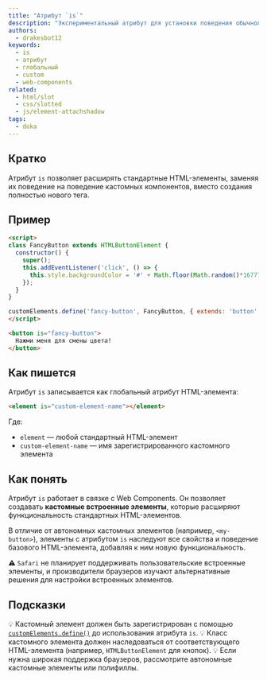 ```yaml
---
title: "Атрибут `is`"
description: "Экспериментальный атрибут для установки поведения обычного html элемента как кастомного."
authors:
  - drakesbot12
keywords:
  - is
  - атрибут
  - глобальный
  - custom
  - web-components
related:
  - html/slot
  - css/slotted
  - js/element-attachshadow
tags:
  - doka
---
```


## Кратко

Атрибут `is` позволяет расширять стандартные HTML-элементы, заменяя их поведение на поведение кастомных компонентов, вместо создания полностью нового тега.

## Пример

```html
<script>
class FancyButton extends HTMLButtonElement {
  constructor() {
    super();
    this.addEventListener('click', () => {
      this.style.backgroundColor = '#' + Math.floor(Math.random()*16777215).toString(16);
    });
  }
}

customElements.define('fancy-button', FancyButton, { extends: 'button' });
</script>

<button is="fancy-button">
  Нажми меня для смены цвета!
</button>
```

## Как пишется

Атрибут `is` записывается как глобальный атрибут HTML-элемента:

```html
<element is="custom-element-name"></element>
```

Где:
- `element` — любой стандартный HTML-элемент
- `custom-element-name` — имя зарегистрированного кастомного элемента

## Как понять

Атрибут `is` работает в связке с Web Components. Он позволяет создавать **кастомные встроенные элементы**, которые расширяют функциональность стандартных HTML-элементов.

В отличие от автономных кастомных элементов (например, `<my-button>`), элементы с атрибутом `is` наследуют все свойства и поведение базового HTML-элемента, добавляя к ним новую функциональность.

<aside>

⚠️ `Safari` не планирует поддерживать пользовательские встроенные элементы, и производители браузеров изучают альтернативные решения для настройки встроенных элементов.

</aside>

## Подсказки

💡 Кастомный элемент должен быть зарегистрирован с помощью [`customElements.define()`](/js/window-customelements/) до использования атрибута `is`.
💡 Класс кастомного элемента должен наследоваться от соответствующего HTML-элемента (например, `HTMLButtonElement` для кнопок).
💡 Если нужна широкая поддержка браузеров, рассмотрите автономные кастомные элементы или полифиллы.
